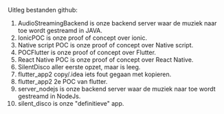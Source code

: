 Uitleg bestanden github:

1. AudioStreamingBackend is onze backend server waar de muziek naar toe wordt gestreamd in JAVA.
2. IonicPOC is onze proof of concept over ionic.
3. Native script POC is onze proof of concept over Native script.
4. POCFlutter is onze proof of concept over Flutter.
5. React Native POC is onze proof of concept over React Native.
6. SilentDisco aller eerste opzet, maar is leeg.
7. flutter_app2 copy/.idea iets fout gegaan met kopieren.
8. flutter_app2 2e POC van flutter.
9. server_nodejs is onze backend server waar de muziek naar toe wordt gestreamd in NodeJs.
10. silent_disco is onze "definitieve" app.
